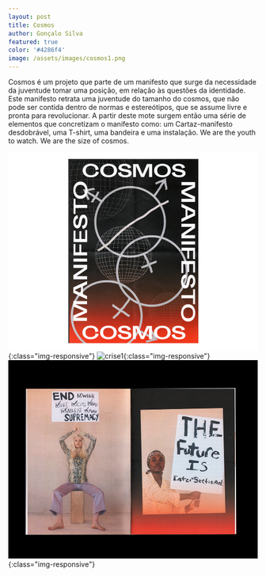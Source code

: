 ```yaml
---
layout: post
title: Cosmos
author: Gonçalo Silva
featured: true
color: '#4286f4'
image: /assets/images/cosmos1.png
---
```


Cosmos é um projeto que parte de
um manifesto que surge da necessidade
da juventude tomar uma posição, em relação às questões da identidade.
Este manifesto retrata uma juventude
do tamanho do cosmos, que não pode ser contida dentro de normas e estereótipos, que se assume livre e pronta para revolucionar. A partir deste mote surgem então uma série de elementos que concretizam o manifesto como:
um Cartaz-manifesto desdobrável, uma T-shirt, uma bandeira e uma instalação.
We are the youth to watch. We are the size of cosmos.

![crise1](/assets/images/cosmos2.png){:class="img-responsive"}
![crise1](/assets/images/cosmos4.png){:class="img-responsive"}
![crise1](/assets/images/cosmos3.png){:class="img-responsive"}